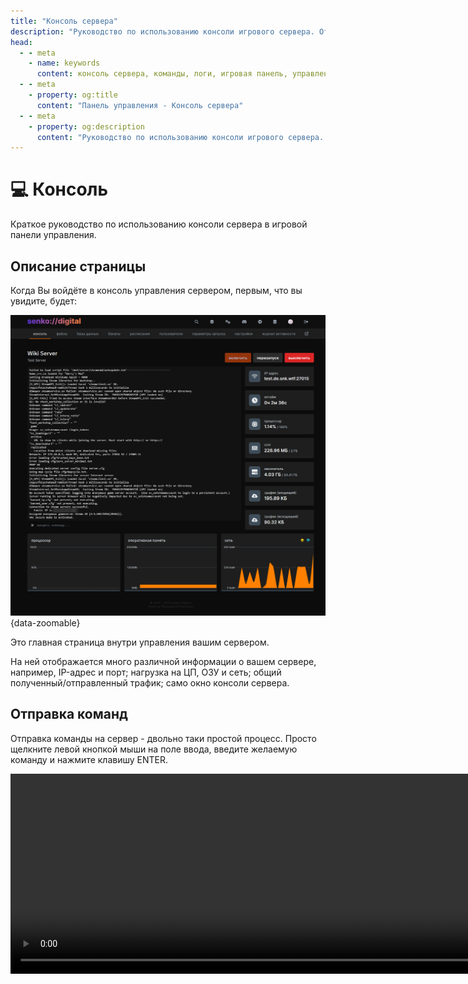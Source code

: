 ```yaml
---
title: "Консоль сервера"
description: "Руководство по использованию консоли игрового сервера. Отправка команд, мониторинг логов и управление сервером через консоль."
head:
  - - meta
    - name: keywords
      content: консоль сервера, команды, логи, игровая панель, управление сервером, мониторинг
  - - meta
    - property: og:title 
      content: "Панель управления - Консоль сервера"
  - - meta
    - property: og:description
      content: "Руководство по использованию консоли игрового сервера. Отправка команд, мониторинг логов и управление сервером через консоль."
---
```


# 💻 Консоль

Краткое руководство по использованию консоли сервера в игровой панели управления.

## Описание страницы

Когда Вы войдёте в консоль управления сервером, первым, что вы увидите, будет:

![server console](/images/panel/console.png){data-zoomable}

Это главная страница внутри управления вашим сервером.

На ней отображается много различной информации о вашем сервере, например, IP-адрес и порт; нагрузка на ЦП, ОЗУ и сеть; общий полученный/отправленный трафик; само окно консоли сервера.

## Отправка команд

Отправка команды на сервер - двольно таки простой процесс. Просто щелкните левой кнопкой мыши на поле ввода, введите желаемую команду и нажмите клавишу ENTER.

<video width="960" height="320" autoplay loop muted controls>
  <source src="/videos/panel/console/send-command.mp4" type="video/mp4" />
</video>
